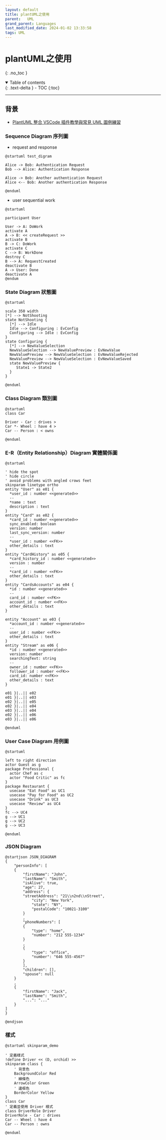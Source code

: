 ```yaml
---
layout: default
title: plantUML之使用
parent:   UML
grand_parent: Languages
last_modified_date: 2024-01-02 13:33:58
tags: UML
---
```


# plantUML之使用

{: .no_toc }

<details open markdown="block">
  <summary>
    Table of contents
  </summary>
  {: .text-delta }
- TOC
{:toc}
</details>

---

## 背景

- [PlantUML 整合 VSCode 插件教學與常見 UML 圖例練習](https://medium.com/@NeroHin//plantuml-整合-vscode-插件教學與常見-uml-圖例練習-1fc2b689e183)

###  Sequence Diagram 序列圖

- request and response

```plantuml
@startuml test_digram 

Alice -> Bob: Authentication Request
Bob --> Alice: Authentication Response

Alice -> Bob: Another authentication Request
Alice <-- Bob: Another authentication Response

@enduml
```

- user sequential work

```plantuml
@startuml

participant User

User -> A: DoWork
activate A
A -> B: << createRequest >>
activate B
B -> C: DoWork
activate C
C --> B: WorkDone
destroy C
B --> A: RequestCreated
deactivate B
A -> User: Done
deactivate A
@endum
```

### State Diagram 狀態圖

```plantuml
@startuml

scale 350 width
[*] --> NotShooting
state NotShooting {
  [*] --> Idle
  Idle --> Configuring : EvConfig
  Configuring --> Idle : EvConfig
}
state Configuring {
  [*] --> NewValueSelection
  NewValueSelection --> NewValuePreview : EvNewValue
  NewValuePreview --> NewValueSelection : EvNewValueRejected
  NewValuePreview --> NewValueSelection : EvNewValueSaved
  state NewValuePreview {
     State1 -> State2
  }
}

@enduml
```

### Class Diagram 類別圖

```plantuml
@startuml
class Car

Driver - Car : drives >
Car *- Wheel : have 4 >
Car -- Person : < owns

@enduml
```

### E-R（Entity Relationship）Diagram 實體關係圖

```plantuml
@startuml

' hide the spot
' hide circle
' avoid problems with angled crows feet
skinparam linetype ortho
entity "User" as e01 {
  *user_id : number <<generated>>
  --
  *name : text
  description : text
}
entity "Card" as e02 {
  *card_id : number <<generated>>
  sync_enabled: boolean
  version: number
  last_sync_version: number
  --
  *user_id : number <<FK>>
  other_details : text
}
entity "CardHistory" as e05 {
  *card_history_id : number <<generated>>
  version : number
  --
  *card_id : number <<FK>>
  other_details : text
}
entity "CardsAccounts" as e04 {
  *id : number <<generated>>
  --
  card_id : number <<FK>>
  account_id : number <<FK>>
  other_details : text
}

entity "Account" as e03 {
  *account_id : number <<generated>>
  --
  user_id : number <<FK>>
  other_details : text
}
entity "Stream" as e06 {
  *id : number <<generated>>
  version: number
  searchingText: string
  --
  owner_id : number <<FK>>
  follower_id : number <<FK>>
  card_id: number <<FK>>
  other_details : text
}

e01 }|..|| e02
e01 }|..|| e03
e02 }|..|| e05
e02 }|..|| e04
e03 }|..|| e04
e02 }|..|| e06
e03 }|..|| e06

@enduml
```

### User Case Diagram 用例圖

```plantuml
@startuml

left to right direction
actor Guest as g
package Professional {
  actor Chef as c
  actor "Food Critic" as fc
}
package Restaurant {
  usecase "Eat Food" as UC1
  usecase "Pay for Food" as UC2
  usecase "Drink" as UC3
  usecase "Review" as UC4
}
fc --> UC4
g --> UC1
g --> UC2
g --> UC3

@enduml
```

### JSON Diagram

```plantuml
@startjson JSON_DIAGRAM
{
    "personInfo": [
    {
        "firstName": "John",
        "lastName": "Smith",
        "isAlive": true,
        "age": 27,
        "address": {
        "streetAddress": "21\\n2nd\\nStreet",
            "city": "New York",
            "state": "NY",
            "postalCode": "10021-3100"
        }
        ,
        "phoneNumbers": [
        {
            "type": "home",
            "number": "212 555-1234"
        }
        ,
        {
            "type": "office",
            "number": "646 555-4567"
        }
        ],
        "children": [],
        "spouse": null
    }
    ,
    {
        "firstName": "Jack",
        "lastName": "Smith",
        "...": "..."
    }
]
}

@endjson
```

### 樣式

```plantuml
@startuml skinparam_demo

' 定義樣式
!define Driver << (D, orchid) >>
skinparam class {
    ' 背景色
    BackgroundColor Red
    ' 線條色
    ArrowColor Green
    ' 邊框色
    BorderColor Yellow
}
class Car
' 定義並使用 Driver 樣式
class DriverRole Driver
DriverRole - Car : drives
Car -- Wheel : have 4
Car -- Person : owns

@enduml
```